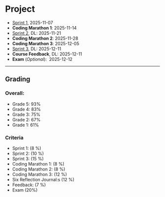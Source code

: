 # Project

- [Sprint 1](./material/sprint1.md), 2025-11-07
- **Coding Marathon 1**: 2025-11-14
- [Sprint 2](./material/sprint2.md), DL: 2025-11-21
- **Coding Marathon 2**: 2025-11-28
- **Coding Marathon 3**: 2025-12-05
- [Sprint 3](./material/sprint3.md), DL: 2025-12-11
- **Course Feedback**, DL: 2025-12-11
- **Exam** (*Optional*):  2025-12-12

---

## Grading

### Overall:

- Grade 5: 93%
- Grade 4: 83%
- Grade 3: 75%
- Grade 2: 67%
- Grade 1: 61%

### Criteria 

- Sprint 1: (8 %)
- Sprint 2: (10 %)
- Sprint 3: (15 %)
- Coding Marathon 1: (8 %)  
- Coding Marathon 2: (8 %)
- Coding Marathon 3: (12 %)
- Six Reflection Journal:s (12 %)
- Feedback: (7 %)
- Exam (20%)

